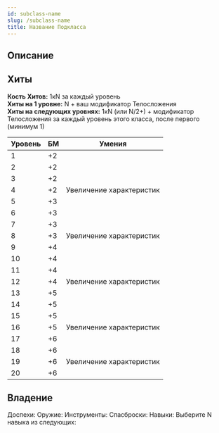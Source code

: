 ```yaml
---
id: subclass-name
slug: /subclass-name
title: Название Подкласса
---
```

## Описание
## Хиты
**Кость Хитов:** 1кN за каждый уровень  
**Хиты на 1 уровне:** N + ваш модификатор Телосложения  
**Хиты на следующих уровнях:** 1кN (или N/2+) + модификатор Телосложения за каждый уровень этого класса, после первого (минимум 1)

| Уровень | БМ  | Умения                   |
| ------- | --- | ------------------------ |
| 1       | +2  |                          |
| 2       | +2  |                          |
| 3       | +2  |                          |
| 4       | +2  | Увеличение характеристик |
| 5       | +3  |                          |
| 6       | +3  |                          |
| 7       | +3  |                          |
| 8       | +3  | Увеличение характеристик |
| 9       | +4  |                          |
| 10      | +4  |                          |
| 11      | +4  |                          |
| 12      | +4  | Увеличение характеристик |
| 13      | +5  |                          |
| 14      | +5  |                          |
| 15      | +5  |                          |
| 16      | +5  | Увеличение характеристик |
| 17      | +6  |                          |
| 18      | +6  |                          |
| 19      | +6  | Увеличение характеристик |
| 20      | +6  |                          |
## Владение
Доспехи: 
Оружие: 
Инструменты:
Спаcброски: 
Навыки: Выберите N навыка из следующих: 